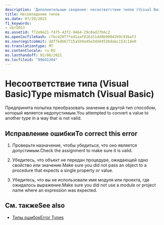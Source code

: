 ```yaml
---
description: 'Дополнительные сведения: несоответствие типов (Visual Basic)'
title: Несовпадение типов
ms.date: 07/20/2015
f1_keywords:
- vbrID13
ms.assetid: f72e9e21-f475-43f2-9464-29c8ad27b6c2
ms.openlocfilehash: cfbc42077fed1aaf816331dd0b9004269c93baf2
ms.sourcegitcommit: ddf7edb67715a5b9a45e3dd44536dabc153c1de0
ms.translationtype: MT
ms.contentlocale: ru-RU
ms.lasthandoff: 02/06/2021
ms.locfileid: "99641204"
---
```

# <a name="type-mismatch-visual-basic"></a><span data-ttu-id="4f2a8-103">Несоответствие типа (Visual Basic)</span><span class="sxs-lookup"><span data-stu-id="4f2a8-103">Type mismatch (Visual Basic)</span></span>

<span data-ttu-id="4f2a8-104">Предпринята попытка преобразовать значение в другой тип способом, который является недопустимым.</span><span class="sxs-lookup"><span data-stu-id="4f2a8-104">You attempted to convert a value to another type in a way that is not valid.</span></span>  
  
## <a name="to-correct-this-error"></a><span data-ttu-id="4f2a8-105">Исправление ошибки</span><span class="sxs-lookup"><span data-stu-id="4f2a8-105">To correct this error</span></span>  
  
1. <span data-ttu-id="4f2a8-106">Проверьте назначение, чтобы убедиться, что оно является допустимым.</span><span class="sxs-lookup"><span data-stu-id="4f2a8-106">Check the assignment to make sure it is valid.</span></span>  
  
2. <span data-ttu-id="4f2a8-107">Убедитесь, что объект не передан процедуре, ожидающей одно свойство или значение.</span><span class="sxs-lookup"><span data-stu-id="4f2a8-107">Make sure you did not pass an object to a procedure that expects a single property or value.</span></span>  
  
3. <span data-ttu-id="4f2a8-108">Убедитесь, что вы не использовали имя модуля или проекта, где ожидалось выражение.</span><span class="sxs-lookup"><span data-stu-id="4f2a8-108">Make sure you did not use a module or project name where an expression was expected.</span></span>  
  
## <a name="see-also"></a><span data-ttu-id="4f2a8-109">См. также</span><span class="sxs-lookup"><span data-stu-id="4f2a8-109">See also</span></span>

- [<span data-ttu-id="4f2a8-110">Типы ошибок</span><span class="sxs-lookup"><span data-stu-id="4f2a8-110">Error Types</span></span>](../../programming-guide/language-features/error-types.md)
